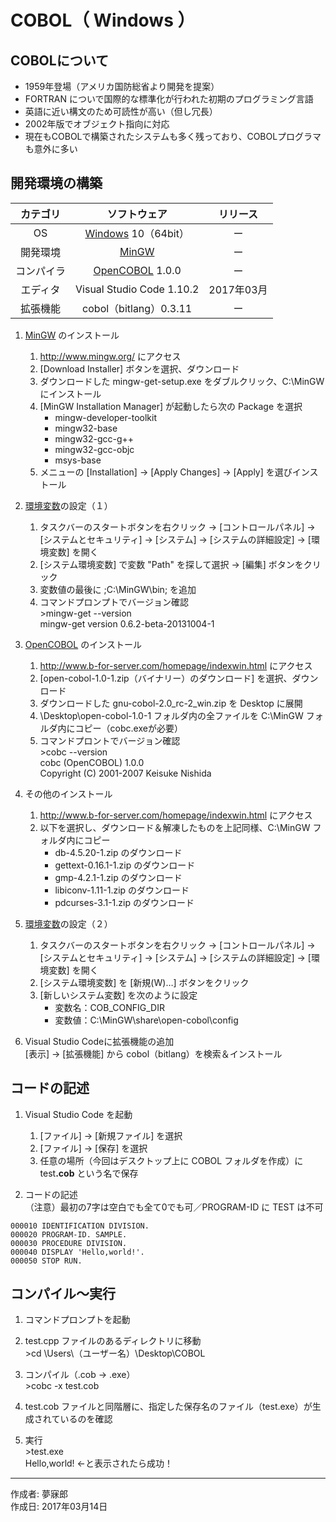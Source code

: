 # COBOL（ Windows ）

## COBOLについて

* 1959年登場（アメリカ国防総省より開発を提案）
* FORTRAN についで国際的な標準化が行われた初期のプログラミング言語
* 英語に近い構文のため可読性が高い（但し冗長）
* 2002年版でオブジェクト指向に対応
* 現在もCOBOLで構築されたシステムも多く残っており、COBOLプログラマも意外に多い

## 開発環境の構築

|カテゴリ|ソフトウェア|リリース|
|:--:|:--:|:--:|
|OS|[Windows](https://ja.wikipedia.org/wiki/Microsoft_Windows) 10（64bit）|ー|
|開発環境|[MinGW](https://ja.wikipedia.org/wiki/MinGW) |ー|
|コンパイラ|[OpenCOBOL](https://en.wikipedia.org/wiki/GnuCOBOL) 1.0.0|ー|
|エディタ|Visual Studio Code 1.10.2|2017年03月|
|拡張機能| cobol（bitlang）0.3.11|ー|

1. [MinGW](https://ja.wikipedia.org/wiki/MinGW) のインストール  
    1. http://www.mingw.org/ にアクセス
    1. [Download Installer] ボタンを選択、ダウンロード
    1. ダウンロードした mingw-get-setup.exe をダブルクリック、C:\MinGW にインストール
    1. [MinGW Installation Manager] が起動したら次の Package を選択  
        * mingw-developer-toolkit
        * mingw32-base
        * mingw32-gcc-g++
        * mingw32-gcc-objc
        * msys-base
    1. メニューの [Installation] → [Apply Changes] → [Apply] を選びインストール

1. [環境変数](http://bit.ly/2lCIAgK)の設定（１）  
    1. タスクバーのスタートボタンを右クリック → [コントロールパネル] → [システムとセキュリティ] → [システム] → [システムの詳細設定] → [環境変数] を開く
    1. [システム環境変数] で変数 "Path" を探して選択 → [編集] ボタンをクリック
    1. 変数値の最後に ;C:\MinGW\bin; を追加
    1. コマンドプロンプトでバージョン確認  
        \>mingw-get --version  
        mingw-get version 0.6.2-beta-20131004-1

1. [OpenCOBOL](https://en.wikipedia.org/wiki/GnuCOBOL) のインストール
    1. http://www.b-for-server.com/homepage/indexwin.html にアクセス
    1. [open-cobol-1.0-1.zip（バイナリー）のダウンロード] を選択、ダウンロード
    1. ダウンロードした gnu-cobol-2.0_rc-2_win.zip を Desktop に展開
    1. \Desktop\open-cobol-1.0-1 フォルダ内の全ファイルを C:\MinGW フォルダ内にコピー（cobc.exeが必要）
    1. コマンドプロントでバージョン確認  
        \>cobc --version  
        cobc (OpenCOBOL) 1.0.0  
        Copyright (C) 2001-2007 Keisuke Nishida

1. その他のインストール
    1. http://www.b-for-server.com/homepage/indexwin.html にアクセス
    1. 以下を選択し、ダウンロード＆解凍したものを上記同様、C:\MinGW フォルダ内にコピー
        * db-4.5.20-1.zip のダウンロード
        * gettext-0.16.1-1.zip のダウンロード
        * gmp-4.2.1-1.zip のダウンロード
        * libiconv-1.11-1.zip のダウンロード
        * pdcurses-3.1-1.zip のダウンロード

1. [環境変数](http://bit.ly/2lCIAgK)の設定（２）
    1. タスクバーのスタートボタンを右クリック → [コントロールパネル] → [システムとセキュリティ] → [システム] → [システムの詳細設定] → [環境変数] を開く
    1. [システム環境変数] を [新規(W)…] ボタンをクリック
    1. [新しいシステム変数] を次のように設定  
        * 変数名：COB_CONFIG_DIR
        * 変数値：C:\MinGW\share\open-cobol\config

1. Visual Studio Codeに拡張機能の追加  
    [表示] → [拡張機能] から cobol（bitlang）を検索＆インストール

## コードの記述

1. Visual Studio Code を起動
    1. [ファイル] → [新規ファイル] を選択
    1. [ファイル] → [保存] を選択
    1. 任意の場所（今回はデスクトップ上に COBOL フォルダを作成）に test<b>.cob</b> という名で保存

1. コードの記述  
（注意）最初の7字は空白でも全て0でも可／PROGRAM-ID に TEST は不可
```
000010 IDENTIFICATION DIVISION.
000020 PROGRAM-ID. SAMPLE.
000030 PROCEDURE DIVISION.
000040 DISPLAY 'Hello,world!'.
000050 STOP RUN.
```

## コンパイル〜実行

1. コマンドプロンプトを起動

1. test.cpp ファイルのあるディレクトリに移動  
\>cd \Users\（ユーザー名）\Desktop\COBOL

1. コンパイル（.cob → .exe）  
\>cobc -x test.cob

1. test.cob ファイルと同階層に、指定した保存名のファイル（test.exe）が生成されているのを確認

1. 実行  
\>test.exe  
Hello,world! ←と表示されたら成功！

***
作成者: 夢寐郎  
作成日: 2017年03月14日